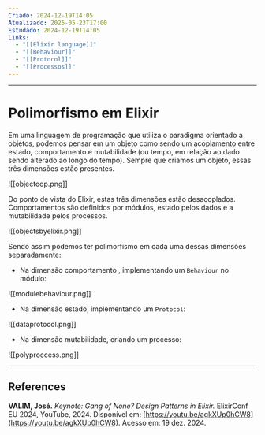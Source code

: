 ```yaml
---
Criado: 2024-12-19T14:05
Atualizado: 2025-05-23T17:00
Estudado: 2024-12-19T14:05
Links:
  - "[[Elixir language]]"
  - "[[Behaviour]]"
  - "[[Protocol]]"
  - "[[Processos]]"
---
```

---
# Polimorfismo em Elixir

Em uma linguagem de programação que utiliza o paradigma orientado a objetos, podemos pensar em um objeto como sendo um acoplamento entre estado, comportamento e mutabilidade (ou tempo, em relação ao dado sendo alterado ao longo do tempo). Sempre que criamos um objeto, essas três dimensões estão presentes.

![[objectoop.png]]

Do ponto de vista do Elixir, estas três dimensões estão desacoplados. Comportamentos são definidos por módulos, estado pelos dados e a mutabilidade pelos processos.

![[objectsbyelixir.png]]

Sendo assim podemos ter polimorfismo em cada uma dessas dimensões separadamente:

- Na dimensão comportamento , implementando um `Behaviour` no módulo:

![[modulebehaviour.png]]

- Na dimensão estado, implementando um  `Protocol`:

![[dataprotocol.png]]

- Na dimensão mutabilidade, criando um processo:

![[polyproccess.png]]

---
## References

**VALIM, José.** _Keynote: Gang of None? Design Patterns in Elixir._ ElixirConf EU 2024, YouTube, 2024. Disponível em: [https://youtu.be/agkXUp0hCW8](https://youtu.be/agkXUp0hCW8). Acesso em: 19 dez. 2024.
